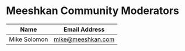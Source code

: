 # Meeshkan Community Moderators

| Name              | Email Address           |
| -------------     | -------------           |
| Mike Solomon      |  mike@meeshkan.com      |
